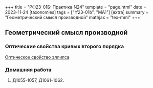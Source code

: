 +++
title = "РФ23-01Б: Практика N24"
template = "page.html"
date = 2023-11-24
[taxonomies]
tags = ["rf23-01b", "MA1"]
[extra]
summary = "Геометрический смысл производной"
mathjax = "tex-mml"
+++

<!-- more -->
## Геометрический смысл производной

### Оптические свойства кривых второго порядка

[Оптическое свойство эллипса](/ellipse.pdf)

### Домашняя работа

1. Д1055-1057, Д1061-1062.